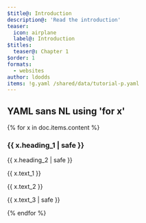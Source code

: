 ```yaml
---
$title@: Introduction
description@: 'Read the introduction'
teaser:
  icon: airplane
  label@: Introduction
$titles:
  teaser@: Chapter 1
$order: 1
formats:
  - websites
author: ldodds
items: !g.yaml /shared/data/tutorial-p.yaml
---
```


## YAML sans NL using 'for x'

{% for x in doc.items.content %}
<h3 class=""> {{ x.heading_1 | safe }} </h3>
 <p class=""> {{ x.heading_2 | safe }} </p>
 <p class=""> {{ x.text_1 }} </p>
 <p class=""> {{ x.text_2 }} </p>
 <p class=""> {{ x.text_3 | safe }} </p>
{% endfor %}

